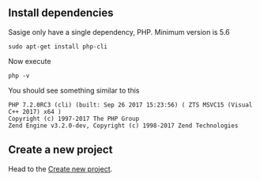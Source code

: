 ## Install dependencies

Sasige only have a single dependency, PHP. Minimum version is 5.6
    
    sudo apt-get install php-cli
    
Now execute

    php -v
    
You should see something similar to this

    PHP 7.2.0RC3 (cli) (built: Sep 26 2017 15:23:56) ( ZTS MSVC15 (Visual C++ 2017) x64 )
    Copyright (c) 1997-2017 The PHP Group
    Zend Engine v3.2.0-dev, Copyright (c) 1998-2017 Zend Technologies
    
## Create a new project

Head to the [Create new project](create-new-project.html).